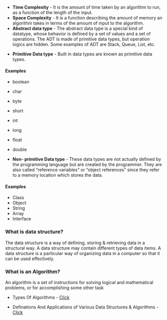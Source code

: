 - **Time Complexity** - It is the amount of time taken by an algorithm to run, as a function of the length of the input.
- **Space Complexity** - It is a function describing the amount of memory an algorithm takes in terms of the amount of input to the algorithm.
- **Abstract data type** - The abstract data type is a special kind of datatype, whose behavior is defined by a set of values and a set of operations. The ADT is made of primitive data types, but operation logics are hidden. Some examples of ADT are Stack, Queue, List, etc.

* **Primitive Data type** - Built in data types are known as primitive data types.<br/>

#### Examples
- boolean
- char
- byte
- short
- int
- long
- float
- double

- **Non- primitive Data type** - These data types are not actually defined by
  the programming language but are created by the programmer. They are
  also called “reference variables” or “object references” since they
  refer to a memory location which stores the data.

  
#### Examples
* Class
* Object
* String
* Array
* Interface

### What is data structure?

The data structure is a way of defining, storing & retrieving data in a structural way. A data structure may contain different types of data items.
A data structure is a particular way of organizing data in a computer so that it can be used effectively.

### What is an Algorithm?

An algorithm is a set of instructions for solving logical and mathematical problems, or for accomplishing some other task


* Types Of Algorithms - [Click](https://www.geeksforgeeks.org/most-important-type-of-algorithms/)

* Definations And Applications of Various Data Structures & Algorithms - [Click](https://www.interviewbit.com/data-structure-interview-questions/)